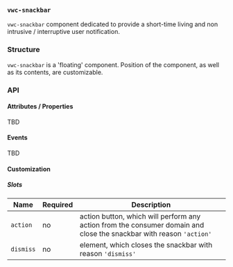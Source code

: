### `vwc-snackbar`

`vwc-snackbar` component dedicated to provide a short-time living and non intrusive / interruptive user notification.

### Structure

`vwc-snackbar` is a 'floating' component.
Position of the component, as well as its contents, are customizable.

### API

#### Attributes / Properties

TBD

#### Events

TBD

#### Customization

##### Slots

| Name      | Required | Description |
|-----------|----------|-------------|
| `action`  | no       | action button, which will perform any action from the consumer domain and close the snackbar with reason `'action'`
| `dismiss` | no       | element, which closes the snackbar with reason `'dismiss'`